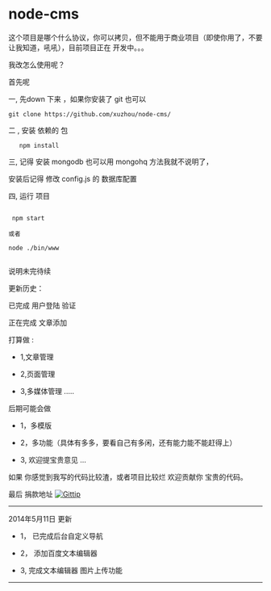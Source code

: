 node-cms
============

这个项目是哪个什么协议，你可以拷贝，但不能用于商业项目（即使你用了，不要让我知道，吼吼），目前项目正在 开发中。。。

我改怎么使用呢？

首先呢 

一, 先down 下来 ，如果你安装了 git 也可以  

``` git clone https://github.com/xuzhou/node-cms/ ```

二 , 安装 依赖的 包 

 ```
 	npm install

 ```

 三, 记得 安装 mongodb 也可以用 mongohq 方法我就不说明了，

 安装后记得 修改 config.js 的 数据库配置

 四, 运行 项目 

 ```

  npm start

 或者

 node ./bin/www


 ```
说明未完待续


更新历史：


已完成 用户登陆 验证




正在完成 文章添加



打算做 :


* 1,文章管理

* 2,页面管理

* 3,多媒体管理
.....

后期可能会做 

* 1，多模版

* 2，多功能（具体有多多，要看自己有多闲，还有能力能不能赶得上）

* 3, 欢迎提宝贵意见
...



如果 你感觉到我写的代码比较渣，或者项目比较烂 
欢迎贡献你 宝贵的代码。





最后 捐款地址 [![Gittip](https://img.alipay.com/sys/personalprod/style/mc/btn-index.png)](http://me.alipay.com/xuzhoubuy)






*****


2014年5月11日 更新


* 1， 已完成后台自定义导航

* 2， 添加百度文本编辑器 

* 3,  完成文本编辑器 图片上传功能


*****